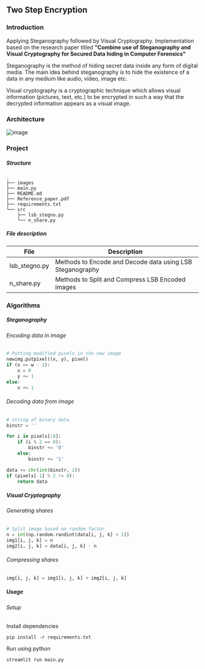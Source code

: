 ## Two Step Encryption
### Introduction
Applying Steganography followed by Visual Cryptography. Implementation based on the research paper titled **"Combine use of Steganography and Visual  Cryptography for Secured Data hiding in Computer Forensics"**

Steganography is the method of hiding secret data inside any form of digital media. The main idea behind steganography is to hide the existence of a data in any medium like audio, video, image etc.

Visual cryptography is a cryptographic technique which allows visual information (pictures, text, etc.) to be encrypted in such a way that the decrypted information appears as a visual image.

### Architecture
![image](https://i.imgur.com/nh0J1Sn.png)

### Project
##### Structure
```
.
├── images
├── main.py
├── README.md
├── Reference_paper.pdf
├── requirements.txt
└── src
    ├── lsb_stegno.py
    └── n_share.py
```

##### File description
| File          | Description                                    |
|---------------|-----------------------------------------------------------|
| lsb_stegno.py | Methods to Encode and Decode data using LSB Steganography |
| n_share.py    | Methods to Split and Compress LSB Encoded images          |

### Algorithms
##### Steganography
###### Encoding data in image
```python
# Putting modified pixels in the new image
newimg.putpixel((x, y), pixel)
if (x == w - 1):
    x = 0
    y += 1
else:
    x += 1
```

###### Decoding data from image
```python
# string of binary data
binstr = ''

for i in pixels[:8]:
    if (i % 2 == 0):
        binstr += '0'
    else:
        binstr += '1'

data += chr(int(binstr, 2))
if (pixels[-1] % 2 != 0):
    return data
```
##### Visual Cryptography
###### Generating shares
```python
# Split image based on random factor
n = int(np.random.randint(data[i, j, k] + 1))
img1[i, j, k] = n
img2[i, j, k] = data[i, j, k] - n
```

###### Compressing shares
```python
img[i, j, k] = img1[i, j, k] + img2[i, j, k]
```

##### Usage
###### Setup
Install dependencies
```
pip install -r requirements.txt
```
Run using python
```
streamlit run main.py
```

